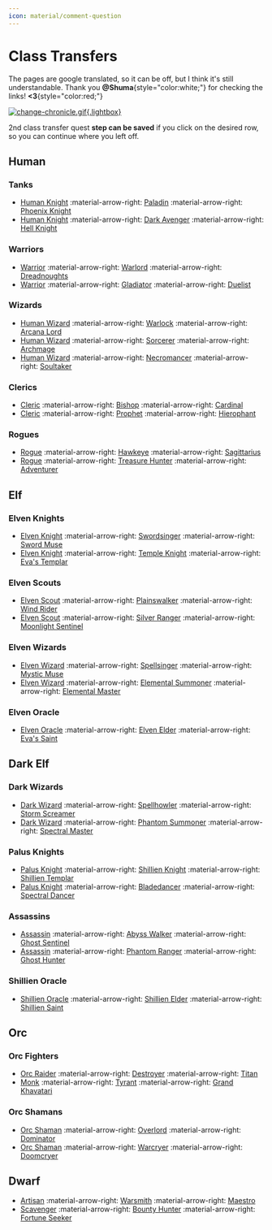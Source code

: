 ```yaml
---
icon: material/comment-question
---
```


<style>
.md-typeset a {
    color: var(--md-typeset-color);
    text-decoration: none;
}
</style>

<script>
document.addEventListener('DOMContentLoaded', function() {
    const container = document.createElement('div');
    container.style.textAlign = 'center';
    container.style.margin = '2em 0';
    
    const select = document.createElement('select');
    select.id = 'race-selector';
    
    select.style.cssText = `
        padding: 0.8em 1.5em;
        font-size: 1.1em;
        border-radius: 20px;
        border: 1px solid var(--md-default-fg-color--light);
        background-color: var(--md-default-bg-color);
        color: var(--md-default-fg-color);
        cursor: pointer;
        transition: all 0.25s ease;
        background-repeat: no-repeat;
        background-position: right 0.7em center;
        background-size: 1em;
        min-width: 200px;
        text-align:center;
    `;
    
    select.addEventListener('mouseover', function() {
        this.style.borderColor = 'var(--md-accent-fg-color)';
    });
    
    select.addEventListener('mouseout', function() {
        this.style.borderColor = 'var(--md-default-fg-color--light)';
    });
    
    select.addEventListener('focus', function() {
        this.style.outline = 'none';
        this.style.boxShadow = '0 0 0 2px var(--md-accent-fg-color--transparent)';
        this.style.borderColor = 'var(--md-accent-fg-color)';
    });
    
    select.addEventListener('blur', function() {
        this.style.boxShadow = 'none';
        this.style.borderColor = 'var(--md-default-fg-color--light)';
    });
    
    const races = ['All Races', 'Human', 'Elf', 'Dark Elf', 'Orc', 'Dwarf'];
    races.forEach(race => {
        const option = document.createElement('option');
        option.value = race;
        option.textContent = race;
        select.appendChild(option);
    });
    
    container.appendChild(select);
    
    const firstH2 = document.querySelector('h2');
    if (firstH2) {
        firstH2.parentNode.insertBefore(container, firstH2);
    }
    
    select.addEventListener('change', function() {
        const selectedRace = this.value;
        let currentElement = firstH2;
        
        while (currentElement) {
            if (currentElement.tagName === 'H2') {
                const isRaceHeader = races.slice(1).includes(currentElement.textContent);
                const shouldShow = selectedRace === 'All Races' || 
                                 currentElement.textContent === selectedRace || 
                                 !isRaceHeader;
                
                let nextElement = currentElement.nextElementSibling;
                currentElement.style.display = shouldShow ? '' : 'none';
                
                while (nextElement && nextElement.tagName !== 'H2') {
                    nextElement.style.display = shouldShow ? '' : 'none';
                    nextElement = nextElement.nextElementSibling;
                }
            }
            currentElement = currentElement.nextElementSibling;
        }
    });
    
    select.dispatchEvent(new Event('change'));
});
</script>

# Class Transfers

The pages are google translated, so it can be off, but I think it's still understandable. Thank you **@Shuma**{style="color:white;"} for checking the links! **<3**{style="color:red;"}

[![change-chronicle.gif](https://i.postimg.cc/prP4fjnD/change-chronicle.gif){.lightbox}](https://postimg.cc/Kks0FRfz)

2nd class transfer quest **step can be saved** if you click on the desired row, so you can continue where you left off.

## Human

### Tanks

- [Human Knight](https://lineage2wiki.org/c4/quest/402/path-to-a-human-knight/) :material-arrow-right: [Paladin](/faq/classtransfers/paladin) :material-arrow-right: [Phoenix Knight](https://lineage2wiki.org/c4/quest/70/succession-to-the-legend-phoenix-knight/)
- [Human Knight](https://lineage2wiki.org/c4/quest/402/path-to-a-human-knight/) :material-arrow-right: [Dark Avenger](/faq/classtransfers/darkavenger) :material-arrow-right: [Hell Knight](https://lineage2wiki.org/c4/quest/95/succession-to-the-legend-hell-knight/)

### Warriors

- [Warrior](https://lineage2wiki.org/c4/quest/401/path-to-a-warrior/) :material-arrow-right: [Warlord](/faq/classtransfers/warlord) :material-arrow-right: [Dreadnoughts](https://lineage2wiki.org/c4/quest/74/succession-to-the-legend-dreadnoughts/)
- [Warrior](https://lineage2wiki.org/c4/quest/401/path-to-a-warrior/) :material-arrow-right: [Gladiator](/faq/classtransfers/gladiator) :material-arrow-right: [Duelist](https://lineage2wiki.org/c4/quest/73/succession-to-the-legend-duelist/)

### Wizards

- [Human Wizard](https://lineage2wiki.org/c4/quest/404/path-to-a-human-wizard/) :material-arrow-right: [Warlock](/faq/classtransfers/warlock) :material-arrow-right: [Arcana Lord](https://lineage2wiki.org/c4/quest/91/succession-to-the-legend-arcana-lord/)
- [Human Wizard](https://lineage2wiki.org/c4/quest/404/path-to-a-human-wizard/) :material-arrow-right: [Sorcerer](/faq/classtransfers/sorcerer) :material-arrow-right: [Archmage](https://lineage2wiki.org/c4/quest/88/succession-to-the-legend-archmage/)
- [Human Wizard](https://lineage2wiki.org/c4/quest/404/path-to-a-human-wizard/) :material-arrow-right: [Necromancer](/faq/classtransfers/necromancer) :material-arrow-right: [Soultaker](https://lineage2wiki.org/c4/quest/94/succession-to-the-legend-soultaker/)

### Clerics

- [Cleric](https://lineage2wiki.org/c4/quest/405/path-to-a-cleric/) :material-arrow-right: [Bishop](/faq/classtransfers/bishop) :material-arrow-right: [Cardinal](https://lineage2wiki.org/c4/quest/85/succession-to-the-legend-cardinal/)
- [Cleric](https://lineage2wiki.org/c4/quest/405/path-to-a-cleric/) :material-arrow-right: [Prophet](/faq/classtransfers/prophet) :material-arrow-right: [Hierophant](https://lineage2wiki.org/c4/quest/86/succession-to-the-legend-hierophant/)

### Rogues

- [Rogue](https://lineage2wiki.org/c4/quest/403/path-to-a-rogue/) :material-arrow-right: [Hawkeye](/faq/classtransfers/hawkeye) :material-arrow-right: [Sagittarius](https://lineage2wiki.org/c4/quest/82/succession-to-the-legend-sagittarius/)
- [Rogue](https://lineage2wiki.org/c4/quest/403/path-to-a-rogue/) :material-arrow-right: [Treasure Hunter](/faq/classtransfers/treasurehunter) :material-arrow-right: [Adventurer](https://lineage2wiki.org/c4/quest/79/succession-to-the-legend-adventurer/)

## Elf

### Elven Knights

- [Elven Knight](https://lineage2wiki.org/c4/quest/406/path-to-an-elven-knight/) :material-arrow-right: [Swordsinger](/faq/classtransfers/swordsinger) :material-arrow-right: [Sword Muse](https://lineage2wiki.org/c4/quest/72/succession-to-the-legend-sword-muse/)
- [Elven Knight](https://lineage2wiki.org/c4/quest/406/path-to-an-elven-knight/) :material-arrow-right: [Temple Knight](/faq/classtransfers/templeknight) :material-arrow-right: [Eva's Templar](https://lineage2wiki.org/c4/quest/71/succession-to-the-legend-evas-templar/)

### Elven Scouts

- [Elven Scout](https://lineage2wiki.org/c4/quest/407/path-to-an-elven-scout/) :material-arrow-right: [Plainswalker](/faq/classtransfers/plainswalker) :material-arrow-right: [Wind Rider](https://lineage2wiki.org/c4/quest/80/succession-to-the-legend-wind-rider/)
- [Elven Scout](https://lineage2wiki.org/c4/quest/407/path-to-an-elven-scout/) :material-arrow-right: [Silver Ranger](/faq/classtransfers/silverranger) :material-arrow-right: [Moonlight Sentinel](https://lineage2wiki.org/c4/quest/83/succession-to-the-legend-moonlight-sentinel/)

### Elven Wizards

- [Elven Wizard](https://lineage2wiki.org/c4/quest/408/path-to-an-elven-wizard/) :material-arrow-right: [Spellsinger](/faq/classtransfers/spellsinger) :material-arrow-right: [Mystic Muse](https://lineage2wiki.org/c4/quest/89/succession-to-the-legend-mystic-muse/)
- [Elven Wizard](https://lineage2wiki.org/c4/quest/408/path-to-an-elven-wizard/) :material-arrow-right: [Elemental Summoner](/faq/classtransfers/elementalsummoner) :material-arrow-right: [Elemental Master](https://lineage2wiki.org/c4/quest/92/succession-to-the-legend-elemental-master/)

### Elven Oracle

- [Elven Oracle](https://lineage2wiki.org/c4/quest/409/path-to-an-elven-oracle/) :material-arrow-right: [Elven Elder](/faq/classtransfers/elvenelder) :material-arrow-right: [Eva's Saint](https://lineage2wiki.org/c4/quest/87/succession-to-the-legend-evas-saint/)

## Dark Elf

### Dark Wizards

- [Dark Wizard](https://lineage2wiki.org/c4/quest/412/path-to-a-dark-wizard/) :material-arrow-right: [Spellhowler](/faq/classtransfers/spellhowler) :material-arrow-right: [Storm Screamer](https://lineage2wiki.org/c4/quest/90/succession-to-the-legend-storm-screamer/)
- [Dark Wizard](https://lineage2wiki.org/c4/quest/412/path-to-a-dark-wizard/) :material-arrow-right: [Phantom Summoner](/faq/classtransfers/phantomsummoner) :material-arrow-right: [Spectral Master](https://lineage2wiki.org/c4/quest/93/succession-to-the-legend-spectral-master/)

### Palus Knights

- [Palus Knight](https://lineage2wiki.org/c4/quest/410/path-to-a-palus-knight/) :material-arrow-right: [Shillien Knight](/faq/classtransfers/shillienknight) :material-arrow-right: [Shillien Templar](https://lineage2wiki.org/c4/quest/97/succession-to-the-legend-shillien-templar/)
- [Palus Knight](https://lineage2wiki.org/c4/quest/410/path-to-a-palus-knight/) :material-arrow-right: [Bladedancer](/faq/classtransfers/bladedancer) :material-arrow-right: [Spectral Dancer](https://lineage2wiki.org/c4/quest/96/succession-to-the-legend-spectral-dancer/)

### Assassins

- [Assassin](https://lineage2wiki.org/c4/quest/411/path-to-an-assassin/) :material-arrow-right: [Abyss Walker](/faq/classtransfers/abysswalker) :material-arrow-right: [Ghost Sentinel](https://lineage2wiki.org/c4/quest/84/succession-to-the-legend-ghost-sentinel/)
- [Assassin](https://lineage2wiki.org/c4/quest/411/path-to-an-assassin/) :material-arrow-right: [Phantom Ranger](/faq/classtransfers/phantomranger) :material-arrow-right: [Ghost Hunter](https://lineage2wiki.org/c4/quest/81/succession-to-the-legend-ghost-hunter/)

### Shillien Oracle

- [Shillien Oracle](https://lineage2wiki.org/c4/quest/413/path-to-a-shillien-oracle/) :material-arrow-right: [Shillien Elder](/faq/classtransfers/shillienelder) :material-arrow-right: [Shillien Saint](https://lineage2wiki.org/c4/quest/98/succession-to-the-legend-shillien-saint/)

## Orc

### Orc Fighters

- [Orc Raider](https://lineage2wiki.org/c4/quest/414/path-to-an-orc-raider/) :material-arrow-right: [Destroyer](/faq/classtransfers/destroyer) :material-arrow-right: [Titan](https://lineage2wiki.org/c4/quest/75/succession-to-the-legend-titan/)
- [Monk](https://lineage2wiki.org/c4/quest/415/path-to-a-monk/) :material-arrow-right: [Tyrant](/faq/classtransfers/tyrant) :material-arrow-right: [Grand Khavatari](https://lineage2wiki.org/c4/quest/76/succession-to-the-legend-grand-khavatari/)

### Orc Shamans

- [Orc Shaman](https://lineage2wiki.org/c4/quest/416/path-to-an-orc-shaman/) :material-arrow-right: [Overlord](/faq/classtransfers/overlord) :material-arrow-right: [Dominator](https://lineage2wiki.org/c4/quest/77/succession-to-the-legend-dominator/)
- [Orc Shaman](https://lineage2wiki.org/c4/quest/416/path-to-an-orc-shaman/) :material-arrow-right: [Warcryer](/faq/classtransfers/warcryer) :material-arrow-right: [Doomcryer](https://lineage2wiki.org/c4/quest/78/succession-to-the-legend-doomcryer/)

## Dwarf

- [Artisan](https://lineage2wiki.org/c4/quest/418/path-to-an-artisan/) :material-arrow-right: [Warsmith](/faq/classtransfers/warsmith) :material-arrow-right: [Maestro](https://lineage2wiki.org/c4/quest/100/succession-to-the-legend-maestro/)
- [Scavenger](https://lineage2wiki.org/c4/quest/417/path-to-become-a-scavenger/) :material-arrow-right: [Bounty Hunter](/faq/classtransfers/bountyhunter) :material-arrow-right: [Fortune Seeker](https://lineage2wiki.org/c4/quest/99/succession-to-the-legend-fortune-seeker/)